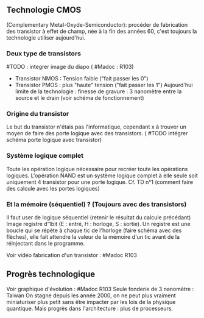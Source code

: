 ## Technologie CMOS 
(Complementary Metal-Oxyde-Semiconductor): procéder de fabrication des transistor à effet de champ, née à la fin des années 60, c'est toujours la technologie utiliser aujourd'hui.

### Deux type de transistors
#TODO : integrer image du diapo ( #Madoc : R103)
- Transistor NMOS : Tension faible ("fait passer les 0")
- Transistor PMOS : plus "haute" tension ("fait passer les 1")
Aujourd'hui limite de la technologie : finesse de gravure : 3 nanomètre entre la source et le drain (voir schéma de fonctionnement)

### Origine du transistor
Le but du transistor n'étais pas l'informatique, cependant x à trouver un moyen de faire des porte logique avec des transistors. ( #TODO intégrer schéma porte logique avec transistor)

### Système logique complet
Toute les opération logique nécessaire pour recréer toute les opérations logiques.
L'opération NAND est un système logique complet à elle seule soit uniquement 4 transistor pour une porte logique. Cf. TD n°1 (comment faire des calcule avec les portes logiques)

### Et la mémoire (séquentiel) ? (Toujours avec des transistors)
Il faut user de logique séquentiel (retenir le résultat du calcule précédant)
Image registre d'1bit (E : entré, H : horloge, S : sortie).
Un registre est une boucle qui se répète à chaque tic de l'horloge (faire schéma avec des flèches), elle fait attendre la valeur de la mémoire d'un tic avant de la réinjectant dans le programme.

Voir vidéo fabrication d'un transistor : #Madoc R103

## Progrès technologique
Voir graphique d'évolution : #Madoc R103
Seule fonderie de 3 nanomètre : Taiwan
On stagne depuis les année 2000, on ne peut plus vraiment miniaturiser plus petit sans être impacter par les lois de la physique quantique.
Mais progrès dans l'architecture : plus de processeurs.